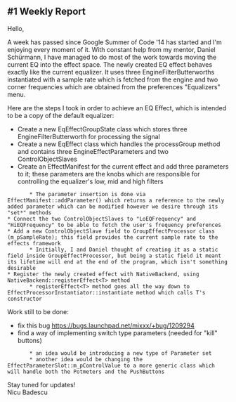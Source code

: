 ## \#1 Weekly Report

Hello,

A week has passed since Google Summer of Code '14 has started and I'm
enjoying every moment of it. With constant help from my mentor, Daniel
Schürmann, I have managed to do most of the work towards moving the
current EQ into the effect space. The newly created EQ effect behaves
exactly like the current equalizer. It uses three
EngineFilterButterworths instantiated with a sample rate which is
fetched from the engine and two corner frequencies which are obtained
from the preferences "Equalizers" menu.

Here are the steps I took in order to achieve an EQ Effect, which is
intended to be a copy of the default equalizer:

  - Create a new EqEffectGroupState class which stores three
    EngineFilterButterworth for processing the signal
  - Create a new EqEffect class which handles the processGroup method
    and contains three EngineEffectParameters and two
    ControlObjectSlaves
  - Create an EffectManifest for the current effect and add three
    parameters to it; these parameters are the knobs which are
    responsible for controlling the equalizer's low, mid and high
    filters

<!-- end list -->

``` 
       * The parameter insertion is done via EffectManifest::addParameter() which returns a reference to the newly added parameter which can be modified however we desire through its "set*" methods
* Connect the two ControlObjectSlaves to "LoEQFrequency" and "HiEQFrequency" to be able to fetch the user's frequency preferences
* Add a new ControlObjectSlave field to GroupEffectProcessor class (m_pSampleRate); this field provides the current sample rate to the effects framework
       * Initially, I and Daniel thought of creating it as a static field inside GroupEffectProcessor, but being a static field it meant its lifetime will end at the end of the program, which isn't something desirable
* Register the newly created effect with NativeBackend, using NativeBackend::registerEffect<T> method
       * registerEffect<T> method goes all the way down to EffectProcessorInstantiator::instantiate method which calls T's constructor
```

Work still to be done:

  - fix this bug <https://bugs.launchpad.net/mixxx/+bug/1209294>
  - find a way of implementing switch type parameters (needed for "kill"
    buttons)

<!-- end list -->

``` 
       * an idea would be introducing a new type of Parameter set
       * another idea would be changing the EffectParameterSlot::m_pControlValue to a more generic class which will handle both the Potmeters and the PushButtons
```

Stay tuned for updates\!  
Nicu Badescu
